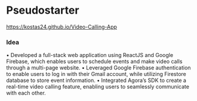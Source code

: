 # Pseudostarter
https://kostas24.github.io/Video-Calling-App

### Idea 
• Developed a full-stack web application using ReactJS and Google Firebase, which enables users to schedule events and make video calls through a multi-page website.
• Leveraged Google Firebase authentication to enable users to log in with their Gmail account, while utilizing Firestore database to store event information.
• Integrated Agora’s SDK to create a real-time video calling feature, enabling users to seamlessly communicate with each other.
